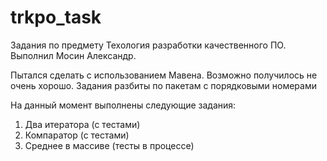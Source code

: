 # trkpo_task 
Задания по предмету Техология разработки качественного ПО.
Выполнил Мосин Александр.

Пытался сделать с использованием Мавена. Возможно получилось не очень хорошо. 
Задания разбиты по пакетам с порядковыми номерами

На данный момент выполнены следующие задания:

1. Два итератора (с тестами)
2. Компаратор (с тестами)
3. Среднее в массиве (тесты в процессе)
